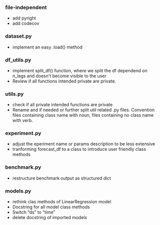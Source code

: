 ### file-independent
* add pyright
* add codecov

### dataset.py
* implement an easy .load() method

### df_utils.py
* implement split_df() function, where we split the df dependend on n_lags and doesn't become visible to the user
* Review if all functions intended private are private. 

### utils.py
* check if all private intended functions are private
* Rename and if needed or further split util related .py files. Convention files containing class name with noun, files containing no class name with verb. 

### experiment.py
* adjust the eperiment name or params description to be less extensive
* tranforming forecast_df to a class to introduce user friendly class methods

### benchmark.py
* restructure benchmark output as structured dict

### models.py
* rethink clas methods of LinearRegression model
* Docstring for all model class methods
* Switch “ds” to “time”
* delete docstring of imported models 
